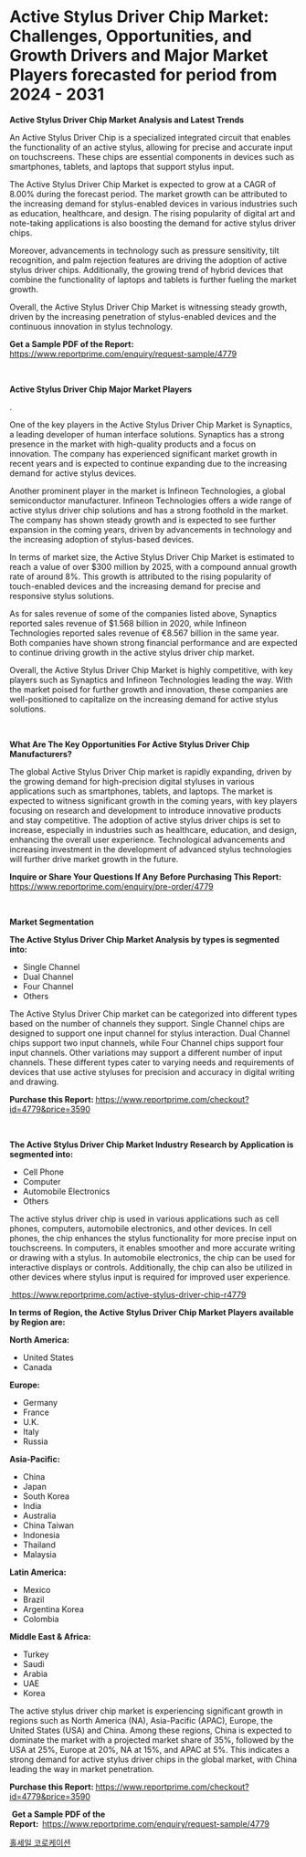 <p><h1>Active Stylus Driver Chip Market: Challenges, Opportunities, and Growth Drivers and Major Market Players forecasted for period from 2024 - 2031</h1></p><p><strong>Active Stylus Driver Chip Market Analysis and Latest Trends</strong></p>
<p><p>An Active Stylus Driver Chip is a specialized integrated circuit that enables the functionality of an active stylus, allowing for precise and accurate input on touchscreens. These chips are essential components in devices such as smartphones, tablets, and laptops that support stylus input.</p><p>The Active Stylus Driver Chip Market is expected to grow at a CAGR of 8.00% during the forecast period. The market growth can be attributed to the increasing demand for stylus-enabled devices in various industries such as education, healthcare, and design. The rising popularity of digital art and note-taking applications is also boosting the demand for active stylus driver chips.</p><p>Moreover, advancements in technology such as pressure sensitivity, tilt recognition, and palm rejection features are driving the adoption of active stylus driver chips. Additionally, the growing trend of hybrid devices that combine the functionality of laptops and tablets is further fueling the market growth.</p><p>Overall, the Active Stylus Driver Chip Market is witnessing steady growth, driven by the increasing penetration of stylus-enabled devices and the continuous innovation in stylus technology.</p></p>
<p><strong>Get a Sample PDF of the Report:&nbsp;</strong> <a href="https://www.reportprime.com/enquiry/request-sample/4779">https://www.reportprime.com/enquiry/request-sample/4779</a></p>
<p>&nbsp;</p>
<p><strong>Active Stylus Driver Chip Major Market Players</strong></p>
<p><p>.</p><p>One of the key players in the Active Stylus Driver Chip Market is Synaptics, a leading developer of human interface solutions. Synaptics has a strong presence in the market with high-quality products and a focus on innovation. The company has experienced significant market growth in recent years and is expected to continue expanding due to the increasing demand for active stylus devices.</p><p>Another prominent player in the market is Infineon Technologies, a global semiconductor manufacturer. Infineon Technologies offers a wide range of active stylus driver chip solutions and has a strong foothold in the market. The company has shown steady growth and is expected to see further expansion in the coming years, driven by advancements in technology and the increasing adoption of stylus-based devices.</p><p>In terms of market size, the Active Stylus Driver Chip Market is estimated to reach a value of over $300 million by 2025, with a compound annual growth rate of around 8%. This growth is attributed to the rising popularity of touch-enabled devices and the increasing demand for precise and responsive stylus solutions.</p><p>As for sales revenue of some of the companies listed above, Synaptics reported sales revenue of $1.568 billion in 2020, while Infineon Technologies reported sales revenue of €8.567 billion in the same year. Both companies have shown strong financial performance and are expected to continue driving growth in the active stylus driver chip market.</p><p>Overall, the Active Stylus Driver Chip Market is highly competitive, with key players such as Synaptics and Infineon Technologies leading the way. With the market poised for further growth and innovation, these companies are well-positioned to capitalize on the increasing demand for active stylus solutions.</p></p>
<p>&nbsp;</p>
<p><strong>What Are The Key Opportunities For Active Stylus Driver Chip Manufacturers?</strong></p>
<p><p>The global Active Stylus Driver Chip market is rapidly expanding, driven by the growing demand for high-precision digital styluses in various applications such as smartphones, tablets, and laptops. The market is expected to witness significant growth in the coming years, with key players focusing on research and development to introduce innovative products and stay competitive. The adoption of active stylus driver chips is set to increase, especially in industries such as healthcare, education, and design, enhancing the overall user experience. Technological advancements and increasing investment in the development of advanced stylus technologies will further drive market growth in the future.</p></p>
<p><strong>Inquire or Share Your Questions If Any Before Purchasing This Report:</strong> <a href="https://www.reportprime.com/enquiry/pre-order/4779">https://www.reportprime.com/enquiry/pre-order/4779</a></p>
<p>&nbsp;</p>
<p><strong>Market Segmentation</strong></p>
<p><strong>The Active Stylus Driver Chip Market Analysis by types is segmented into:</strong></p>
<p><ul><li>Single Channel</li><li>Dual Channel</li><li>Four Channel</li><li>Others</li></ul></p>
<p><p>The Active Stylus Driver Chip market can be categorized into different types based on the number of channels they support. Single Channel chips are designed to support one input channel for stylus interaction. Dual Channel chips support two input channels, while Four Channel chips support four input channels. Other variations may support a different number of input channels. These different types cater to varying needs and requirements of devices that use active styluses for precision and accuracy in digital writing and drawing.</p></p>
<p><strong>Purchase this Report:&nbsp;</strong><a href="https://www.reportprime.com/checkout?id=4779&price=3590">https://www.reportprime.com/checkout?id=4779&price=3590</a></p>
<p>&nbsp;</p>
<p><strong>The Active Stylus Driver Chip Market Industry Research by Application is segmented into:</strong></p>
<p><ul><li>Cell Phone</li><li>Computer</li><li>Automobile Electronics</li><li>Others</li></ul></p>
<p><p>The active stylus driver chip is used in various applications such as cell phones, computers, automobile electronics, and other devices. In cell phones, the chip enhances the stylus functionality for more precise input on touchscreens. In computers, it enables smoother and more accurate writing or drawing with a stylus. In automobile electronics, the chip can be used for interactive displays or controls. Additionally, the chip can also be utilized in other devices where stylus input is required for improved user experience.</p></p>
<p><a href="https://www.reportprime.com/active-stylus-driver-chip-r4779">&nbsp;https://www.reportprime.com/active-stylus-driver-chip-r4779</a></p>
<p><strong>In terms of Region, the Active Stylus Driver Chip Market Players available by Region are:</strong></p>
<p>
    <p> <strong> North America: </strong>
        <ul>
            <li>United States</li>
            <li>Canada</li>
        </ul>
        </p> 
    <p> <strong> Europe: </strong>
        <ul>
            <li>Germany</li>
            <li>France</li>
            <li>U.K.</li>
            <li>Italy</li>
            <li>Russia</li>
        </ul>
        </p> 
    <p> <strong> Asia-Pacific: </strong>
        <ul>
            <li>China</li>
            <li>Japan</li>
            <li>South Korea</li>
            <li>India</li>
            <li>Australia</li>
            <li>China Taiwan</li>
            <li>Indonesia</li>
            <li>Thailand</li>
            <li>Malaysia</li>
        </ul>
        </p> 
    <p> <strong> Latin America: </strong>
        <ul>
            <li>Mexico</li>
            <li>Brazil</li>
            <li>Argentina Korea</li>
            <li>Colombia</li>
        </ul>
        </p> 
    <p> <strong> Middle East & Africa: </strong>
        <ul>
            <li>Turkey</li>
            <li>Saudi</li>
            <li>Arabia</li>
            <li>UAE</li>
            <li>Korea</li>
        </ul>
    </p>
    </p>
<p><p>The active stylus driver chip market is experiencing significant growth in regions such as North America (NA), Asia-Pacific (APAC), Europe, the United States (USA) and China. Among these regions, China is expected to dominate the market with a projected market share of 35%, followed by the USA at 25%, Europe at 20%, NA at 15%, and APAC at 5%. This indicates a strong demand for active stylus driver chips in the global market, with China leading the way in market penetration.</p></p>
<p><strong>Purchase this Report: </strong><a href="https://www.reportprime.com/checkout?id=4779&price=3590">https://www.reportprime.com/checkout?id=4779&price=3590</a></p>
<p>&nbsp;<strong>Get a Sample PDF of the Report:&nbsp;&nbsp;</strong><a href="https://www.reportprime.com/enquiry/request-sample/4779">https://www.reportprime.com/enquiry/request-sample/4779</a></p>
<p><strong></strong></p>
<p><p><a href="https://github.com/jntpkh496620/Market-Research-Report-List-2/blob/main/871203170183.md">홀세일 코로케이션</a></p></p>